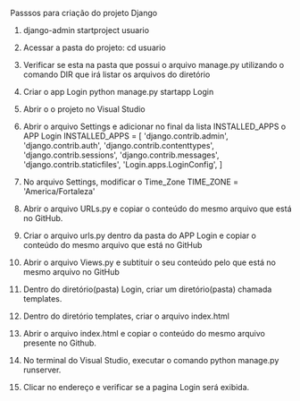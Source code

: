Passsos para criação do projeto Django

1. django-admin startproject usuario

2. Acessar a pasta do projeto:
	cd usuario

3. Verificar se esta na pasta que possui o arquivo manage.py utilizando o comando DIR que irá listar os arquivos do diretório

4. Criar o app Login
	python manage.py startapp Login

5. Abrir o o projeto no Visual Studio

6. Abrir o arquivo Settings e adicionar no final da lista INSTALLED_APPS o APP Login
	INSTALLED_APPS = [
    		'django.contrib.admin',
		'django.contrib.auth',
    		'django.contrib.contenttypes',
    		'django.contrib.sessions',
    		'django.contrib.messages',
    		'django.contrib.staticfiles',
    		'Login.apps.LoginConfig',
		]

7. No arquivo Settings, modificar o Time_Zone
	TIME_ZONE = 'America/Fortaleza'

8. Abrir o arquivo URLs.py e copiar o conteúdo do mesmo arquivo que está no GitHub.

9. Criar o arquivo urls.py dentro da pasta do APP Login e copiar o conteúdo do mesmo arquivo que está no GitHub

10. Abrir o arquivo Views.py e subtituir o seu conteúdo pelo que está no mesmo arquivo no GitHub

11. Dentro do diretório(pasta) Login, criar um diretório(pasta) chamada templates.

12. Dentro do diretório templates, criar o arquivo index.html

13. Abrir o arquivo index.html e copiar o conteúdo do mesmo arquivo presente no Github.

14. No terminal do Visual Studio, executar o comando python manage.py runserver.

15. Clicar no endereço e verificar se a pagina Login será exibida.
	

